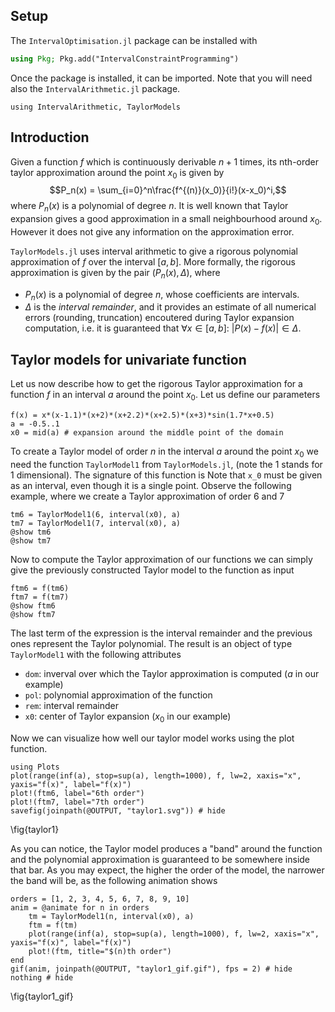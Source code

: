 <!--This file was generated, do not modify it.-->
## Setup

The `IntervalOptimisation.jl` package can be installed with

```julia
using Pkg; Pkg.add("IntervalConstraintProgramming")
```

Once the package is installed, it can be imported. Note that you will need also the `IntervalArithmetic.jl` package.

```julia:ex1
using IntervalArithmetic, TaylorModels
```

## Introduction

Given a function $f$ which is continuously derivable $n+1$ times, its nth-order taylor approximation around the point $x_0$ is given by
$$P_n(x) = \sum_{i=0}^n\frac{f^{(n)}(x_0)}{i!}(x-x_0)^i,$$
where $P_n(x)$ is a polynomial of degree $n$. It is well known that Taylor expansion gives a good approximation in a small neighbourhood around $x_0$. However it does not give any information on the approximation error.

`TaylorModels.jl` uses interval arithmetic to give a rigorous polynomial approximation of $f$ over the interval $[a, b]$. More formally, the rigorous approximation is given by the pair $(P_n(x), \Delta)$, where
- $P_n(x)$ is a polynomial of degree $n$, whose coefficients are intervals.
- $\Delta$ is the *interval remainder*, and it provides an estimate of all numerical errors (rounding, truncation) encoutered during Taylor expansion computation, i.e. it is guaranteed that $\forall x\in[a, b]:~|P(x)-f(x)|\in\Delta$.

## Taylor models for univariate function

Let us now describe how to get the rigorous Taylor approximation for a function $f$ in an interval $a$ around the point $x_0$. Let us define our parameters

```julia:ex2
f(x) = x*(x-1.1)*(x+2)*(x+2.2)*(x+2.5)*(x+3)*sin(1.7*x+0.5)
a = -0.5..1
x0 = mid(a) # expansion around the middle point of the domain
```

To create a Taylor model of order $n$ in the interval $a$ around the point $x_0$ we need the function `TaylorModel1` from `TaylorModels.jl`, (note the 1 stands for 1 dimensional). The signature of this function is
Note that `x_0` must be given as an interval, even though it is a single point. Observe the following example, where we create a Taylor approximation of order 6 and 7

```julia:ex3
tm6 = TaylorModel1(6, interval(x0), a)
tm7 = TaylorModel1(7, interval(x0), a)
@show tm6
@show tm7
```

Now to compute the Taylor approximation of our functions we can simply give the previously constructed Taylor model to the function as input

```julia:ex4
ftm6 = f(tm6)
ftm7 = f(tm7)
@show ftm6
@show ftm7
```

The last term of the expression is the interval remainder and the previous ones represent the Taylor polynomial.
The result is an object of type `TaylorModel1` with the following attributes
- `dom`: inverval over which the Taylor approximation is computed ($a$ in our example)
- `pol`: polynomial approximation of the function
- `rem`: interval remainder
- `x0`: center of Taylor expansion ($x_0$ in our example)

Now we can visualize how well our taylor model works using the plot function.

```julia:ex5
using Plots
plot(range(inf(a), stop=sup(a), length=1000), f, lw=2, xaxis="x", yaxis="f(x)", label="f(x)")
plot!(ftm6, label="6th order")
plot!(ftm7, label="7th order")
savefig(joinpath(@OUTPUT, "taylor1.svg")) # hide
```

\fig{taylor1}

As you can notice, the Taylor model produces a "band" around the function and the polynomial approximation is guaranteed to be somewhere inside that bar.
As you may expect, the higher the order of the model, the narrower the band will be, as the following animation shows

```julia:ex6
orders = [1, 2, 3, 4, 5, 6, 7, 8, 9, 10]
anim = @animate for n in orders
    tm = TaylorModel1(n, interval(x0), a)
    ftm = f(tm)
    plot(range(inf(a), stop=sup(a), length=1000), f, lw=2, xaxis="x", yaxis="f(x)", label="f(x)")
    plot!(ftm, title="$(n)th order")
end
gif(anim, joinpath(@OUTPUT, "taylor1_gif.gif"), fps = 2) # hide
nothing # hide
```

\fig{taylor1_gif}

